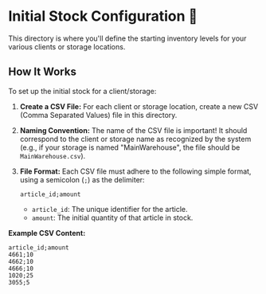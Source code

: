 # Initial Stock Configuration 🚀

This directory is where you'll define the starting inventory levels for your various clients or storage locations.

## How It Works

To set up the initial stock for a client/storage:

1.  **Create a CSV File:** For each client or storage location, create a new CSV (Comma Separated Values) file in this directory.
2.  **Naming Convention:** The name of the CSV file is important! It should correspond to the client or storage name as recognized by the system (e.g., if your storage is named "MainWarehouse", the file should be `MainWarehouse.csv`).
3.  **File Format:** Each CSV file must adhere to the following simple format, using a semicolon (`;`) as the delimiter:

    ```csv
    article_id;amount
    ```

    *   `article_id`: The unique identifier for the article.
    *   `amount`: The initial quantity of that article in stock.

**Example CSV Content:**

```csv
article_id;amount
4661;10
4662;10
4666;10
1020;25
3055;5
```
